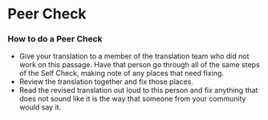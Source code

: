 # Peer Check #

### How to do a Peer Check

* Give your translation to a member of the translation team who did not work on this passage. Have that person go through all of the same steps of the Self Check, making note of any places that need fixing.
* Review the translation together and fix those places.
* Read the revised translation out loud to this person and fix anything that does not sound like it is the way that someone from your community would say it.

